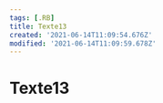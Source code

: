 ```yaml
---
tags: [.RB]
title: Texte13
created: '2021-06-14T11:09:54.676Z'
modified: '2021-06-14T11:09:59.678Z'
---
```


# Texte13
